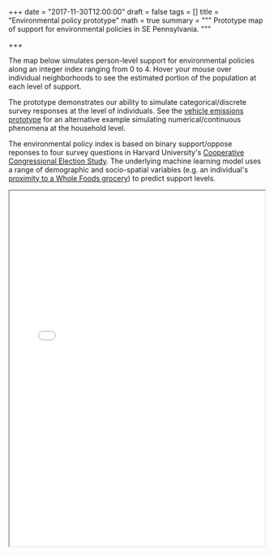 +++
date = "2017-11-30T12:00:00"
draft = false
tags = []
title = "Environmental policy prototype"
math = true
summary = """
Prototype map of support for environmental policies in SE Pennsylvania.
"""

+++

The map below simulates person-level support for environmental policies along an integer index ranging from 0 to 4. Hover your mouse over individual neighborhoods to see the estimated portion of the population at each level of support.

The prototype demonstrates our ability to simulate categorical/discrete survey responses at the level of individuals. See the [vehicle emissions prototype](/post/vehicle_emissions) for an alternative example simulating numerical/continuous phenomena at the household level.

The environmental policy index is based on binary support/oppose reponses to four survey questions in Harvard University's [Cooperative Congressional Election Study](https://cces.gov.harvard.edu/). The underlying machine learning model uses a range of demographic and socio-spatial variables (e.g. an individual's [proximity to a Whole Foods grocery](/img/wholefoods_proximity.png)) to predict support levels.

<iframe seamless src="/leaflet/Environmental_policy_prototype.html" width="100%" height="700"></iframe>
